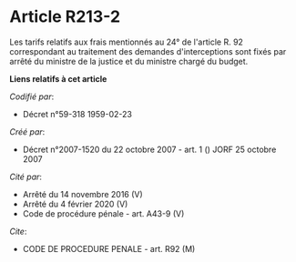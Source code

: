 # Article R213-2

Les tarifs relatifs aux frais mentionnés au 24° de l'article R. 92 correspondant au traitement des demandes d'interceptions
sont fixés par arrêté du ministre de la justice et du ministre chargé du budget.

**Liens relatifs à cet article**

_Codifié par_:

  - Décret n°59-318 1959-02-23

_Créé par_:

  - Décret n°2007-1520 du 22 octobre 2007 - art. 1 () JORF 25 octobre 2007

_Cité par_:

  - Arrêté du 14 novembre 2016 (V)
  - Arrêté du 4 février 2020 (V)
  - Code de procédure pénale - art. A43-9 (V)

_Cite_:

  - CODE DE PROCEDURE PENALE - art. R92 (M)
